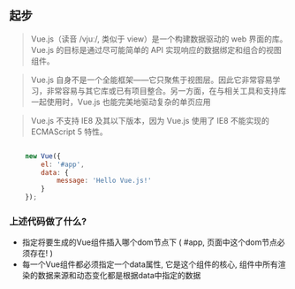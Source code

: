 ## 起步

> Vue.js（读音 /vjuː/, 类似于 view）是一个构建数据驱动的 web 界面的库。Vue.js 的目标是通过尽可能简单的 API 实现响应的数据绑定和组合的视图组件。

> Vue.js 自身不是一个全能框架——它只聚焦于视图层。因此它非常容易学习，非常容易与其它库或已有项目整合。另一方面，在与相关工具和支持库一起使用时，Vue.js 也能完美地驱动复杂的单页应用

> Vue.js 不支持 IE8 及其以下版本，因为 Vue.js 使用了 IE8 不能实现的 ECMAScript 5 特性。 

```javascript

    new Vue({
        el: '#app',
        data: {
            message: 'Hello Vue.js!'
        }
    });
```

### 上述代码做了什么?

- 指定将要生成的Vue组件插入哪个dom节点下 ( #app, 页面中这个dom节点必须存在! )
- 每一个Vue组件都必须指定一个data属性, 它是这个组件的核心, 组件中所有渲染的数据来源和动态变化都是根据data中指定的数据
